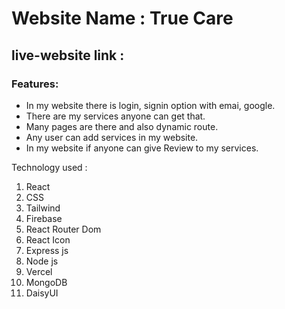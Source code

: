 # Website Name : True Care
## live-website link : 

### Features:
- In my website there is login, signin option with emai, google.
- There are my services anyone can get that.
- Many pages are there and also dynamic route.
- Any user can add services in my website.
- In my website if anyone can give Review to my services.

Technology used :
1. React
2. CSS
3. Tailwind
4. Firebase
5. React Router Dom
6. React Icon
7. Express js
8. Node js
9. Vercel
10. MongoDB
11. DaisyUI
